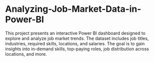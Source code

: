# Analyzing-Job-Market-Data-in-Power-BI
This project presents an interactive Power BI dashboard designed to explore and analyze job market trends. The dataset includes job titles, industries, required skills, locations, and salaries. The goal is to gain insights into in-demand skills, top-paying roles, job distribution across locations, and more.
